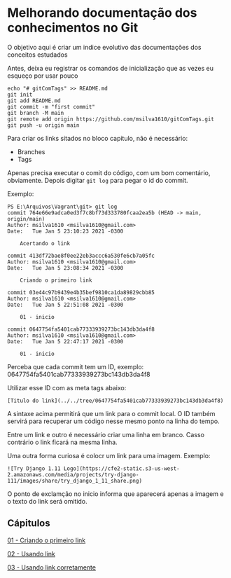# Melhorando documentação dos conhecimentos no Git

O objetivo aqui é criar um indice evolutivo das documentações dos conceitos estudados

Antes, deixa eu registrar os comandos de inicialização que as vezes eu esqueço por usar pouco

```
echo "# gitComTags" >> README.md
git init
git add README.md
git commit -m "first commit"
git branch -M main
git remote add origin https://github.com/msilva1610/gitComTags.git
git push -u origin main
```

Para criar os links sitados no bloco capitulo, não é necessário:
* Branches
* Tags

Apenas precisa executar o comit do código, com um bom comentário, obviamente. Depois digitar `git log` para pegar o id do commit.

Exemplo:

```git
PS E:\Arquivos\Vagrant\git> git log
commit 764e66e9adca0ed3f7c8bf73d333780fcaa2ea5b (HEAD -> main, origin/main)
Author: msilva1610 <msilva1610@gmail.com>
Date:   Tue Jan 5 23:10:23 2021 -0300

    Acertando o link

commit 413df72bae8f0ee22eb3accc6a530fe6cb7a05fc
Author: msilva1610 <msilva1610@gmail.com>
Date:   Tue Jan 5 23:08:34 2021 -0300

    Criando o primeiro link

commit 03e44c97b9439e4b35bef9810ca1da89829cbb85
Author: msilva1610 <msilva1610@gmail.com>
Date:   Tue Jan 5 22:51:08 2021 -0300

    01 - inicio

commit 0647754fa5401cab77333939273bc143db3da4f8
Author: msilva1610 <msilva1610@gmail.com>
Date:   Tue Jan 5 22:47:17 2021 -0300

    01 - inicio
```

Perceba que cada commit tem um ID, exemplo: 0647754fa5401cab77333939273bc143db3da4f8

Utilizar esse ID com as meta tags abaixo:

```
[Titulo do link](../../tree/0647754fa5401cab77333939273bc143db3da4f8)
```

A sintaxe acima permitirá que um link  para o commit local. O ID também servirá para recuperar um código nesse mesmo ponto na linha do tempo.

Entre um link e outro é necessário criar uma linha em branco. Casso contrário o link ficará na mesma linha.

Uma outra forma curiosa é colocr um link para uma imagem. Exemplo:

```
![Try Django 1.11 Logo](https://cfe2-static.s3-us-west-2.amazonaws.com/media/projects/try-django-111/images/share/try_django_1_11_share.png)
```

O ponto de exclamção no inicio informa que aparecerá apenas a imagem e o texto do link será omitido.

## Cápitulos

[01 - Criando o primeiro link](../../tree/0647754fa5401cab77333939273bc143db3da4f8) 

[02 - Usando link](../../tree/764e66e9adca0ed3f7c8bf73d333780fcaa2ea5b) 

[03 - Usando link corretamente](../../tree/6a1a1a2dbf03a1be7c32059579e9998ad3de41fb) 